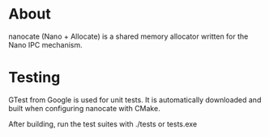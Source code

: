 # About

nanocate (Nano + Allocate) is a shared memory allocator written for the Nano IPC mechanism.


# Testing

GTest from Google is used for unit tests. It is automatically downloaded and built when configuring nanocate with CMake.

After building, run the test suites with ./tests or tests.exe